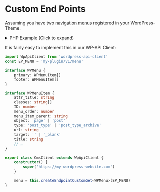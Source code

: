 # Custom End Points

Assuming you have two [navigation menus](https://developer.wordpress.org/reference/functions/register_nav_menu/ ':crossorgin')
registered in your WordPress-Theme.

<details>
<summary>PHP Example (Click to expand)</summary>
<br />

```php
<?php

use WP_REST_Response;

class RESTEndpoints {

    public function __construct() {
        add_action('rest_api_init', [$this, 'add_endpoints']);
    }

    private function get_nav_menu_items_by_location($location, $args = []): array {
        $locations = get_nav_menu_locations();
        $menu = wp_get_nav_menu_object($locations[$location]);
        $menu_items = wp_get_nav_menu_items($menu->name, $args);
        return $menu_items ?: [];
    }

    public function add_endpoints(): void {
        register_rest_route('my-plugin/v1', '/menu', [
            'methods'             => 'GET',
            'callback'            => [$this, 'menu_endpoint'],
            'permission_callback' => '__return_true',
        ]);
    }

    public function menu_endpoint(): WP_REST_Response {
        $primary  = $this->get_nav_menu_items_by_location('primary-menu');
        $footer   = $this->get_nav_menu_items_by_location('footer-menu');
        $response = new WP_REST_Response([
            'primary' => $primary,
            'footer'  => $footer,
        ]);
        $response->status = !empty($primary) && !empty($footer) ? 200 : 500;
        $response->header('Content-Type', 'application/json');
        return $response;
    }

}

new RESTEndpoints();
```

</details>

It is fairly easy to implement this in our WP-API Client:

```typescript
import WpApiClient from 'wordpress-api-client'
const EP_MENU = 'my-plugin/v1/menu'

interface WPMenu {
    primary: WPMenuItem[]
    footer: WPMenuItem[]
}

interface WPMenuItem {
    attr_title: string
    classes: string[]
    ID: number
    menu_order: number
    menu_item_parent: string
    object: 'page' | 'post'
    type: 'post_type' | 'post_type_archive'
    url: string
    target: '' | '_blank'
    title: string
    // …
}

export class CmsClient extends WpApiClient {
    constructor() {
        super('https://my-wordpress-website.com')
    }

    menu = this.createEndpointCustomGet<WPMenu>(EP_MENU)
}
```
